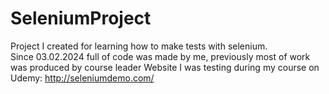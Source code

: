 # SeleniumProject
Project I created for learning how to make tests with selenium. <br>
Since 03.02.2024 full of code was made by me, previously most of work was produced by course leader
Website I was testing during my course on Udemy: http://seleniumdemo.com/
